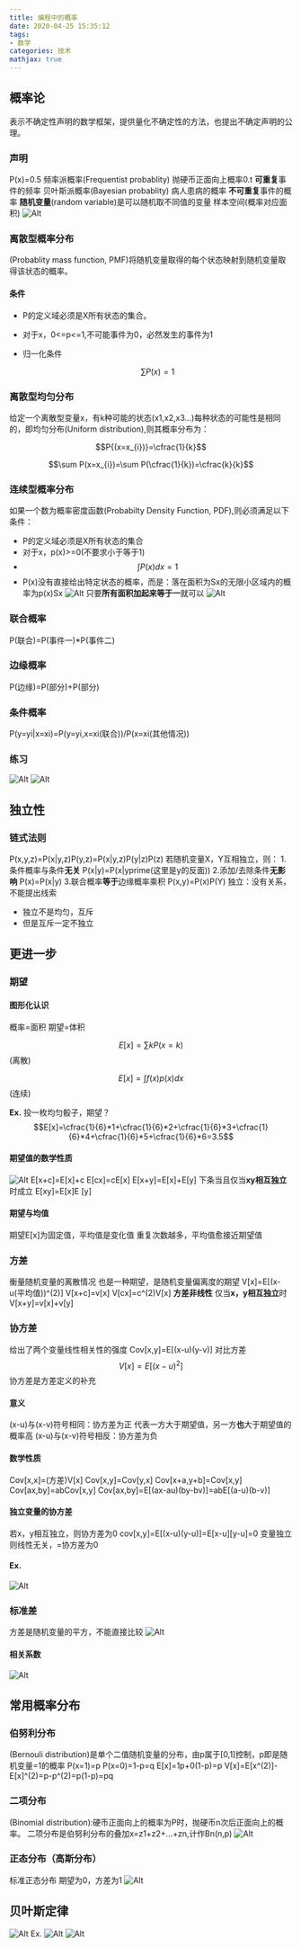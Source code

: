 ```yaml
---
title: 编程中的概率
date: 2020-04-25 15:35:12
tags:
- 数学
categories: 技术
mathjax: true
---
```


## 概率论

表示不确定性声明的数学框架，提供量化不确定性的方法，也提出不确定声明的公理。

<!--more-->

### 声明
P(x)=0.5
频率派概率(Frequentist probablity)
抛硬币正面向上概率0.t
**可重复**事件的频率
贝叶斯派概率(Bayesian probablity)
病人患病的概率
**不可重复**事件的概率
**随机变量**(random variable)是可以随机取不同值的变量
样本空间(概率对应面积)
![Alt](https://i.loli.net/2020/04/24/7MOBCdjAWilqXbh.jpg)
### 离散型概率分布
(Probablity mass function, PMF)将随机变量取得的每个状态映射到随机变量取得该状态的概率。
#### 条件
* P的定义域必须是X所有状态的集合。

* 对于x，0<=p<=1,不可能事件为0，必然发生的事件为1

* 归一化条件

  $$\sum P(x)=1$$

### 离散型均匀分布
给定一个离散型变量x，有k种可能的状态(x1,x2,x3...)每种状态的可能性是相同的，即均匀分布(Uniform distribution),则其概率分布为：

$$P{(x=x_{i})}=\cfrac{1}{k}$$

$$\sum P(x=x_{i})=\sum P(\cfrac{1}{k})=\cfrac{k}{k}$$

### 连续型概率分布
如果一个数为概率密度函数(Probabilty Density Function, PDF),则必须满足以下条件：
* P的定义域必须是X所有状态的集合
* 对于x，p(x)>=0(不要求小于等于1)
* $$\int P(x)dx=1$$
* P(x)没有直接给出特定状态的概率，而是：落在面积为Sx的无限小区域内的概率为p(x)Sx
![Alt](https://i.loli.net/2020/04/24/aHCpzIAmsV2DfO7.jpg)
只要**所有面积加起来等于一**就可以
![Alt](https://i.loli.net/2020/04/24/bEASKtlVgad8Dw5.jpg)
### 联合概率
P(联合)=P(事件一)*P(事件二)
### 边缘概率
P(边缘)=P(部分)+P(部分)
### 条件概率
P(y=yi|x=xi)=P(y=yi,x=xi(联合))/P(x=xi(其他情况))
### 练习
![Alt](https://i.loli.net/2020/04/24/d2xvcHhbi4twDoX.jpg)
![Alt](https://i.loli.net/2020/04/24/lTIVMay8EU53hOX.jpg)
## 独立性
### 链式法则
P(x,y,z)=P(x|y,z)P(y,z)=P(x|y,z)P(y|z)P(z)
若随机变量X，Y互相独立，则：
1.条件概率与条件**无关**
P(x|y)=P(x|yprime(这里是y的反面))
2.添加/去除条件**无影响**
P(x)=P(x|y)
3.联合概率**等于**边缘概率乘积
P(x,y)=P(x)P(Y)
独立：没有关系，不能提出线索
* 独立不是均匀，互斥
* 但是互斥一定不独立

## 更进一步
### 期望
#### 图形化认识
概率=面积
期望=体积

$$E[x]=\sum kP(x=k)$$(离散)

$$E[x]=\int f(x)p(x)dx$$(连续)

**Ex.**
投一枚均匀骰子，期望？
$$E[x]=\cfrac{1}{6}*1+\cfrac{1}{6}*2+\cfrac{1}{6}*3+\cfrac{1}{6}*4+\cfrac{1}{6}*5+\cfrac{1}{6}*6=3.5$$

#### 期望值的数学性质
![Alt](https://i.loli.net/2020/04/24/XEsioTpeVzuS9kn.jpg)
E[x+c]=E[x]+c
E[cx]=cE[x]
E[x+y]=E[x]+E[y]
下条当且仅当**xy相互独立**时成立
E[xy]=E[x]E [y]
#### 期望与均值
期望E[x]为固定值，平均值是变化值
重复次数越多，平均值愈接近期望值

### 方差
衡量随机变量的离散情况
也是一种期望，是随机变量偏离度的期望
V[x]=E[(x-u(平均值))^(2)]
V[x+c]=v[x]
V[cx]=c^(2)V[x]
**方差非线性**
仅当**x，y相互独立**时
V[x+y]=v[x]+v[y]

### 协方差
给出了两个变量线性相关性的强度
Cov[x,y]=E[(x-u)(y-v)]
对比方差
$$V[x]=E[(x-u)^2]$$
协方差是方差定义的补充

#### 意义
(x-u)与(x-v)符号相同：协方差为正
代表一方大于期望值，另一方**也**大于期望值的概率高
(x-u)与(x-v)符号相反：协方差为负

#### 数学性质
Cov[x,x]=(方差)V[x]
Cov[x,y]=Cov[y,x]
Cov[x+a,y+b]=Cov[x,y]
Cov[ax,by]=abCov[x,y]
Cov[ax,by]=E[(ax-au)(by-bv)]=abE[(a-u)(b-v)]
#### 独立变量的协方差
若x，y相互独立，则协方差为0
cov[x,y]=E[(x-u)(y-u)]=E[x-u][y-u]=0
变量独立则线性无关，=协方差为0
#### Ex.
![Alt](https://i.loli.net/2020/04/25/9y6zlFtRSxpOku5.jpg)
### 标准差
方差是随机变量的平方，不能直接比较
![Alt](https://i.loli.net/2020/04/25/dn8r39Z51pwWQIs.jpg)
#### 相关系数
![Alt](https://i.loli.net/2020/04/25/G2QuNhSAHjxCF9n.jpg)

## 常用概率分布

### 伯努利分布
(Bernouli distribution)是单个二值随机变量的分布，由p属于[0,1]控制，p即是随机变量=1的概率
P(x=1)=p
P(x=0)=1-p=q
E[x]=1p+0(1-p)=p
V[x]=E[x^(2)]-E[x]^(2)=p-p^(2)=p(1-p)=pq
### 二项分布
(Binomial distribution):硬币正面向上的概率为P时，抛硬币n次后正面向上的概率。
二项分布是伯努利分布的叠加x=z1+z2+...+zn,计作Bn(n,p)
![Alt](https://i.loli.net/2020/04/25/PV7oGMZH4AIvQhk.jpg)

### 正态分布（高斯分布）
标准正态分布
期望为0，方差为1
![Alt](https://i.loli.net/2020/04/25/DqYm4WgyJZz1tAM.jpg)

## 贝叶斯定律
![Alt](https://i.loli.net/2020/04/25/ZXEqlR39T2ujAC5.jpg)
Ex.
![Alt](https://i.loli.net/2020/04/25/NhJLM3B6Tf9bktl.jpg)
![Alt](https://i.loli.net/2020/04/25/Ag8aWQ4KmjZ6zpD.jpg)